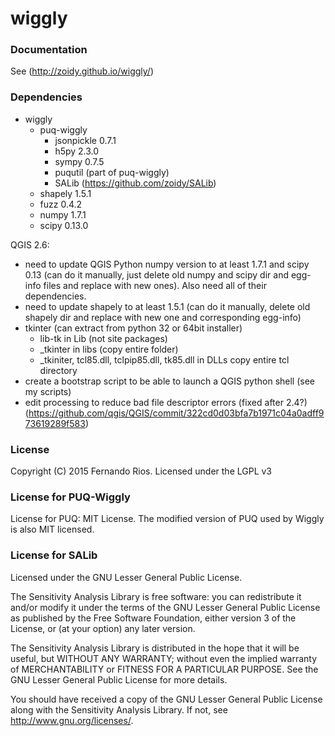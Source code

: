 wiggly
======
### Documentation
See (http://zoidy.github.io/wiggly/)

### Dependencies
* wiggly
  * puq-wiggly
    * jsonpickle 0.7.1
    * h5py 2.3.0
    * sympy 0.7.5
    * puqutil (part of puq-wiggly)
    * SALib (https://github.com/zoidy/SALib)
  * shapely 1.5.1
  * fuzz 0.4.2
  * numpy 1.7.1
  * scipy 0.13.0
    
QGIS 2.6:
* need to update QGIS Python numpy version to at least 1.7.1 and scipy 0.13
        (can do it manually, just delete old numpy and scipy dir and egg-info files
        and replace with new ones). Also need all of their dependencies.
* need to update shapely to at least 1.5.1
        (can do it manually, delete old shapely dir and replace with new one and corresponding
        egg-info)
* tkinter  (can extract from python 32 or 64bit installer) 
  * lib-tk  in Lib (not site packages)
  * _tkinter in libs (copy entire folder)
  * _tkiniter, tcl85.dll, tclpip85.dll, tk85.dll in DLLs
        copy entire tcl directory
* create a bootstrap script to be able to launch a QGIS python shell (see my scripts)
* edit processing to reduce bad file descriptor errors (fixed after 2.4?)
     (https://github.com/qgis/QGIS/commit/322cd0d03bfa7b1971c04a0adff973619289f583)

### License
Copyright (C) 2015 Fernando Rios.  Licensed under the LGPL v3
     
### License for PUQ-Wiggly
License for PUQ: MIT License. The modified version of PUQ used by Wiggly is also MIT licensed.

### License for SALib
Licensed under the GNU Lesser General Public License.

The Sensitivity Analysis Library is free software: you can redistribute it and/or modify
it under the terms of the GNU Lesser General Public License as published by
the Free Software Foundation, either version 3 of the License, or
(at your option) any later version.

The Sensitivity Analysis Library is distributed in the hope that it will be useful,
but WITHOUT ANY WARRANTY; without even the implied warranty of
MERCHANTABILITY or FITNESS FOR A PARTICULAR PURPOSE.  See the
GNU Lesser General Public License for more details.

You should have received a copy of the GNU Lesser General Public License
along with the Sensitivity Analysis Library.  If not, see <http://www.gnu.org/licenses/>.
